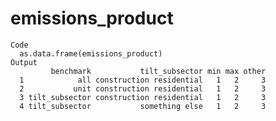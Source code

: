 # emissions_product

    Code
      as.data.frame(emissions_product)
    Output
             benchmark           tilt_subsector min max other
      1            all construction residential   1   2     3
      2           unit construction residential   1   2     3
      3 tilt_subsector construction residential   1   2     3
      4 tilt_subsector           something else   1   2     3

